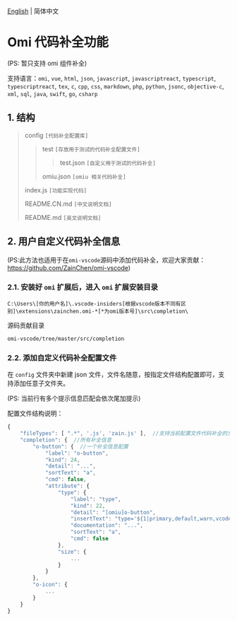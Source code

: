 [English](https://github.com/ZainChen/omi-vscode/blob/master/src/completion/README.md) | 简体中文

# Omi 代码补全功能

(PS: 暂只支持 omi 组件补全)

支持语言：`omi`, `vue`, `html`, `json`, `javascript`, `javascriptreact`, `typescript`, `typescriptreact`, `tex`, `c`, `cpp`, `css`, `markdown`, `php`, `python`, `jsonc`, `objective-c`, `xml`, `sql`, `java`, `swift`, `go`, `csharp`

## 1. 结构

>config `[代码补全配置库]`
>
>>test `[存放用于测试的代码补全配置文件]`
>>>
>>>test.json `[自定义用于测试的代码补全]`
>>
>>omiu.json `[omiu 相关代码补全]`
>>
>index.js `[功能实现代码]`
>
>README.CN.md `[中文说明文档]`
>
>README.md `[英文说明文档]`

## 2. 用户自定义代码补全信息

(PS:此方法也适用于在`omi-vscode`源码中添加代码补全，欢迎大家贡献：https://github.com/ZainChen/omi-vscode)

### 2.1. 安装好 `omi` 扩展后，进入 `omi` 扩展安装目录

```
C:\Users\[你的用户名]\.vscode-insiders[根据vscode版本不同有区别]\extensions\zainchen.omi-*[*为omi版本号]\src\completion\
```

源码贡献目录

```
omi-vscode/tree/master/src/completion
```

### 2.2. 添加自定义代码补全配置文件

在 `config` 文件夹中新建 json 文件，文件名随意，按指定文件结构配置即可，支持添加任意子文件夹。

(PS: 当前行有多个提示信息匹配会依次尾加提示)

配置文件结构说明：

```js
{
    "fileTypes": [ ".*", '.js', 'zain.js' ],  //支持当前配置文件代码补全的文件类型及具体文件，'.*'为任意类型，'.js'为指定后缀名，'zain.js'为指定文件
    "completion": {  //所有补全信息
        "o-button": {  //一个补全信息配置
            "label": "o-button",
            "kind": 24,
            "detail": "...",
            "sortText": "a",
            "cmd": false,
            "attribute": {
                "type": {
                    "label": "type",
                    "kind": 22,
                    "detail": "[omiu]o-button",
                    "insertText": "type='${1|primary,default,warn,vcode|}'",
                    "documentation": "...",
                    "sortText": "a",
                    "cmd": false
                },
                "size": {
                    ...
                }
            }
        },
        "o-icon": {
            ...
        }
    }
}
```